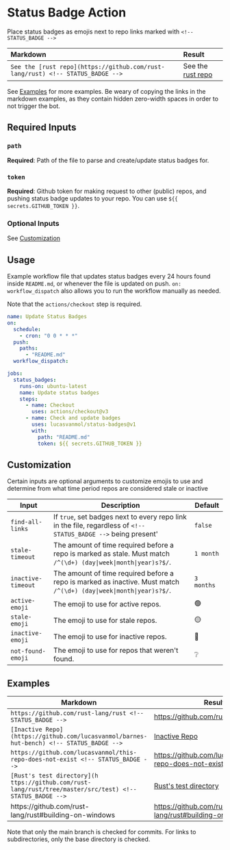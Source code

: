 # Status Badge Action

Place status badges as emojis next to repo links marked with `<!-- STATUS_BADGE -->`

<!-- There is a zero-width space (​) in every link in the markdown examples in order to not trigger the bot. They can be viewed as red dots using "view raw" on github -->

| Markdown                                                                        | Result                                                                       |
| :------------------------------------------------------------------------------ | :--------------------------------------------------------------------------- |
| `See the [rust repo](https://github.com/rust-lang/rus​t) <!-- STATUS_BADGE -->` | See the [rust repo](https://github.com/rust-lang/rust) <!-- STATUS_BADGE --> |

See [Examples](#examples) for more examples. Be weary of copying the links in the markdown examples, as they contain hidden zero-width spaces in order to not trigger the bot.

## Required Inputs

### `path`

**Required**: Path of the file to parse and create/update status badges for.

### `token`

**Required**: Github token for making request to other (public) repos, and pushing status badge updates to your repo. You can use `${{ secrets.GITHUB_TOKEN }}`.

### Optional Inputs

See [Customization](#customization)

## Usage

Example workflow file that updates status badges every 24 hours found inside `README.md`, or whenever the file is updated on push. `on: workflow_dispatch` also allows you to run the workflow manually as needed.

Note that the `actions/checkout` step is required.

```yaml
name: Update Status Badges
on:
  schedule:
    - cron: "0 0 * * *"
  push:
    paths:
      - "README.md"
  workflow_dispatch:

jobs:
  status_badges:
    runs-on: ubuntu-latest
    name: Update status badges
    steps:
      - name: Checkout
        uses: actions/checkout@v3
      - name: Check and update badges
        uses: lucasvanmol/status-badges@v1
        with:
          path: "README.md"
          token: ${{ secrets.GITHUB_TOKEN }}
```

## Customization

Certain inputs are optional arguments to customize emojis to use and determine from what time period repos are considered stale or inactive

| Input              | Description                                                                                                         | Default         |
| ------------------ | ------------------------------------------------------------------------------------------------------------------- | --------------- |
| `find-all-links`   | If `true`, set badges next to every repo link in the file, regardless of `<!-- STATUS_BADGE -->` being present'     | `false`         |
| `stale-timeout`    | The amount of time required before a repo is marked as stale. Must match `/^(\d+) (day\|week\|month\|year)s?$/`.    | `1 month`       |
| `inactive-timeout` | The amount of time required before a repo is marked as inactive. Must match `/^(\d+) (day\|week\|month\|year)s?$/`. | `3 months`      |
| `active-emoji`     | The emoji to use for active repos.                                                                                  | :green_circle:  |
| `stale-emoji`      | The emoji to use for stale repos.                                                                                   | :yellow_circle: |
| `inactive-emoji`   | The emoji to use for inactive repos.                                                                                | :red_circle:    |
| `not-found-emoji`  | The emoji to use for repos that weren't found.                                                                      | :grey_question: |

## Examples

| Markdown                                                                                                 | Result                                                                                                |
| -------------------------------------------------------------------------------------------------------- | ----------------------------------------------------------------------------------------------------- |
| `https://github.com/rust-lang/rus​t <!-- STATUS_BADGE -->`                                               | https://github.com/rust-lang/rust <!-- STATUS_BADGE -->                                               |
| `[Inactive Repo](https://github.com/lucasvanmol/barnes-hut-benc​h) <!-- STATUS_BADGE -->`                | [Inactive Repo](https://github.com/lucasvanmol/barnes-hut-bench) <!-- STATUS_BADGE -->                |
| `https://github.com/lucasvanmol/this-repo-does-not-exis​t <!-- STATUS_BADGE -->`                         | https://github.com/lucasvanmol/this-repo-does-not-exist <!-- STATUS_BADGE -->                         |
| `[Rust's test directory](h​ttps://github.com/rust-lang/rust/tree/master/src/test) <!-- STATUS_BADGE -->` | [Rust's test directory](https://github.com/rust-lang/rust/tree/master/src/test) <!-- STATUS_BADGE --> |
| h​ttps://github.com/rust-lang/rust#building-on-windows <!-- STATUS_BADGE -->                             | https://github.com/rust-lang/rust#building-on-windows <!-- STATUS_BADGE -->                           |

Note that only the main branch is checked for commits. For links to subdirectories, only the base directory is checked.
